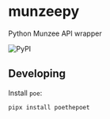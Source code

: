 # munzeepy
Python Munzee API wrapper

![PyPI](https://img.shields.io/pypi/v/munzee)

## Developing

Install `poe`:

```sh
pipx install poethepoet
```
